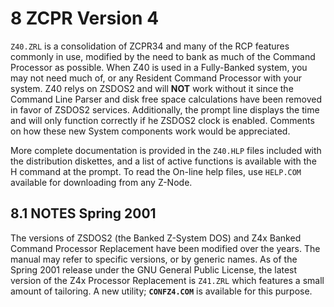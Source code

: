 # 8 ZCPR Version 4

`Z40.ZRL` is a consolidation of ZCPR34 and many of the RCP features commonly in use, modified by the need to bank as much of the Command Processor as possible. When Z40 is used in a Fully-Banked system, you may not need much of, or any Resident Command Processor with your system. Z40 relys on ZSDOS2 and will **NOT** work without it since the Command Line Parser and disk free space calculations have been removed in favor of ZSDOS2 services. Additionally, the prompt line displays the time and will only function correctly if he ZSDOS2 clock is enabled. Comments on how these new System components work would be appreciated.

More complete documentation is provided in the `Z40.HLP` files included with the distribution diskettes, and a list of active functions is available with the H command at the prompt. To read the On-line help files, use `HELP.COM` available for downloading from any Z-Node.


## 8.1 NOTES Spring 2001

The versions of ZSDOS2 (the Banked Z-System DOS) and Z4x Banked Command Processor Replacement have been modified over the years. The manual may refer to specific versions, or by generic names. As of the Spring 2001 release under the GNU General Public License, the latest version of the Z4x Processor Replacement is `Z41.ZRL` which features a small amount of tailoring. A new utility; **`CONFZ4.COM`** is available for this purpose.
